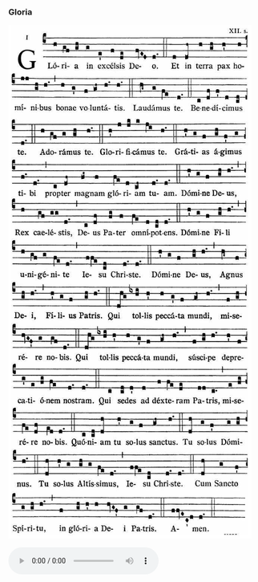 ### Gloria

![](images/mass-xiii-gloria.jpg)

<audio src="http://www.ccwatershed.org/audio/djc_13_gloria_mp3_1/download/" controls="controls"></audio>
